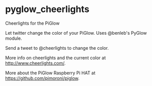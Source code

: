# pyglow_cheerlights
Cheerlights for the PiGlow 

Let twitter change the color of your PiGlow.
Uses @benleb's PyGlow module.

Send a tweet to @cheerlights to change the color.

More info on cheerlights and the current color at http://www.cheerlights.com/.

More about the PiGlow Raspberry Pi HAT at https://github.com/pimoroni/piglow.

